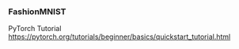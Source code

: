 ### FashionMNIST
PyTorch Tutorial</br>
https://pytorch.org/tutorials/beginner/basics/quickstart_tutorial.html
